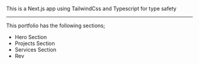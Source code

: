 This is a Next.js app using TailwindCss and Typescript for type safety

---
This portfolio has the following sections;

- Hero Section
- Projects Section
- Services Section
- Rev
